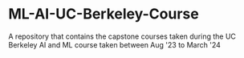 # ML-AI-UC-Berkeley-Course
A repository that contains the capstone courses taken during the UC Berkeley AI and ML course taken between Aug '23 to March '24
